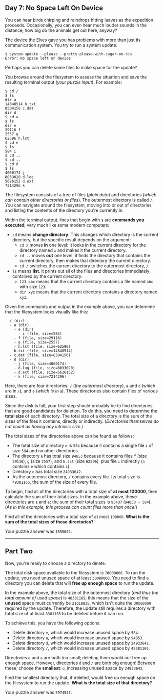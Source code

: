## Day 7: No Space Left On Device

You can hear birds chirping and raindrops hitting leaves as the expedition proceeds. Occasionally, 
you can even hear much louder sounds in the distance; how big do the animals get out here, anyway?

The device the Elves gave you has problems with more than just its communication system. You try 
to run a system update:

```
$ system-update --please --pretty-please-with-sugar-on-top
Error: No space left on device
```

Perhaps you can delete some files to make space for the update?

You browse around the filesystem to assess the situation and save the resulting terminal output 
(_your puzzle input_). For example:

```
$ cd /
$ ls
dir a
14848514 b.txt
8504156 c.dat
dir d
$ cd a
$ ls
dir e
29116 f
2557 g
62596 h.lst
$ cd e
$ ls
584 i
$ cd ..
$ cd ..
$ cd d
$ ls
4060174 j
8033020 d.log
5626152 d.ext
7214296 k
```

The filesystem consists of a tree of files (_plain data_) and directories (_which can contain 
other directories or files_). The outermost directory is called `/`. You can navigate around the 
filesystem, moving into or out of directories and listing the contents of the directory you're currently 
in.

Within the terminal output, lines that begin with `$` are **commands you executed**, very much like 
some modern computers:

- `cd` means **change directory**. This changes which directory is the current directory, but the specific result depends on the argument:
    - `cd x` moves **in** one level: it looks in the current directory for the directory named `x` and makes it the current directory.
    - `cd ..` moves **out** one level: it finds the directory that contains the current directory, then makes that directory the current directory.
    - `cd /` switches the current directory to the outermost directory, `/`.
- `ls` means **list**. It prints out all of the files and directories immediately contained by the current directory:
    - `123 abc` means that the current directory contains a file named `abc` with size `123`.
    - `dir xyz` means that the current directory contains a directory named `xyz`.

Given the commands and output in the example above, you can determine that the filesystem looks 
visually like this:

```
- / (dir)
  - a (dir)
    - e (dir)
      - i (file, size=584)
    - f (file, size=29116)
    - g (file, size=2557)
    - h.lst (file, size=62596)
  - b.txt (file, size=14848514)
  - c.dat (file, size=8504156)
  - d (dir)
    - j (file, size=4060174)
    - d.log (file, size=8033020)
    - d.ext (file, size=5626152)
    - k (file, size=7214296)
```

Here, there are four directories: `/` (_the outermost directory_), `a` and `d` (which are in `/`), 
and `e` (_which is in `a`_). These directories also contain files of various sizes.

Since the disk is full, your first step should probably be to find directories that are good 
candidates for deletion. To do this, you need to determine the **total size** of each directory. 
The total size of a directory is the sum of the sizes of the files it contains, directly or indirectly. 
(_Directories themselves do not count as having any intrinsic size._)

The total sizes of the directories above can be found as follows:

- The total size of directory `e` is `584` because it contains a single file `i` of size `584` and no other directories.
- The directory `a` has total size `94853` because it contains files `f` (size `29116`), `g` (size `2557`), and `h.lst` (size `62596`), plus file `i` indirectly (`a` contains `e` which contains `i`).
- Directory `d` has total size `24933642`.
- As the outermost directory, `/` contains every file. Its total size is `48381165`, the sum of the size of every file.

To begin, find all of the directories with a total size of **at most 100000**, then calculate the 
sum of their total sizes. In the example above, these directories are `a` and `e`; the sum of their 
total sizes is `95437` (`94853 + 584`). (_As in this example, this process can count files more than 
once!_)

Find all of the directories with a total size of at most `100000`. **What is the sum of the total 
sizes of those directories?**

Your puzzle answer was `1555642`.

---

## Part Two

Now, you're ready to choose a directory to delete.

The total disk space available to the filesystem is `70000000`. To run the update, you need unused 
space of at least `30000000`. You need to find a directory you can delete that will **free up enough 
space** to run the update.

In the example above, the total size of the outermost directory (_and thus the total amount of used 
space_) is `48381165`; this means that the size of the **unused** space must currently be `21618835`, 
which isn't quite the `30000000` required by the update. Therefore, the update still requires a 
directory with total size of at least `8381165` to be deleted before it can run.

To achieve this, you have the following options:

- Delete directory `e`, which would increase unused space by `584`.
- Delete directory `a`, which would increase unused space by `94853`.
- Delete directory `d`, which would increase unused space by `24933642`.
- Delete directory `/`, which would increase unused space by `48381165`.

Directories `e` and `a` are both too small; deleting them would not free up enough space. However, 
directories `d` and `/` are both big enough! Between these, choose the **smallest**: `d`, increasing 
unused space by `24933642`.

Find the smallest directory that, if deleted, would free up enough space on the filesystem to run the 
update. **What is the total size of that directory?**

Your puzzle answer was `5974547`.
